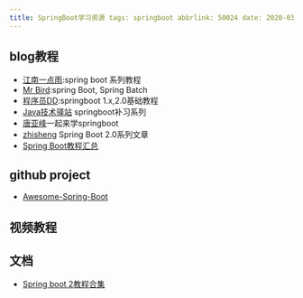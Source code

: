 ```yaml
---
title: SpringBoot学习资源 tags: springboot abbrlink: 50024 date: 2020-03-17 12:08:49
---
```

## blog教程
  * [江南一点雨](https://www.javaboy.org/categories/Spring-Boot/ ):spring boot 系列教程
  * [Mr Bird](https://mrbird.cc/tags/Spring-Boot/):spring Boot, Spring Batch
  * [程序员DD](http://blog.didispace.com/Spring-Boot%E5%9F%BA%E7%A1%80%E6%95%99%E7%A8%8B/):springboot 1.x,2.0基础教程
  * [Java技术驿站](http://cmsblogs.com/?cat=167) springboot补习系列
  * [唐亚峰](https://blog.battcn.com/categories/SpringBoot/)一起来学springboot 
  * [zhisheng](http://www.54tianzhisheng.cn/tags/SpringBoot/#footer) Spring Boot 2.0系列文章
  * [Spring Boot教程汇总](http://www.springboot.wiki/)
  
## github project
  * [Awesome-Spring-Boot](https://github.com/ityouknow/awesome-spring-boot)
  
## 视频教程

## 文档
   * [Spring boot 2教程合集]( http://springboot.javaboy.org/)
